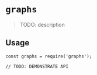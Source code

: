# `graphs`

> TODO: description

## Usage

```
const graphs = require('graphs');

// TODO: DEMONSTRATE API
```
